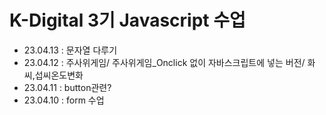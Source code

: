 # K-Digital 3기 Javascript 수업

+ 23.04.13 : 문자열 다루기
+ 23.04.12 : 주사위게임/ 주사위게임_Onclick 없이 자바스크립트에 넣는 버전/ 화씨,섭씨온도변화
+ 23.04.11 : button관련?
+ 23.04.10 : form 수업